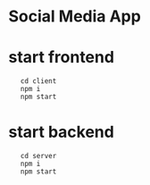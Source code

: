 # Social Media App

# start frontend

```
   cd client 
   npm i
   npm start
```

# start backend

```
   cd server
   npm i
   npm start
```